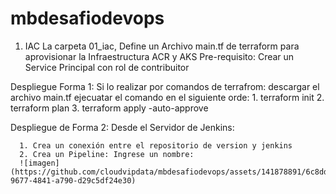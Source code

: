 # mbdesafiodevops
1. IAC
   La carpeta 01_iac, Define un Archivo main.tf de terraform para aprovisionar la Infraestructura ACR y AKS
Pre-requisito:
Crear un Service Principal con  rol de contribuitor

Despliegue Forma 1:
   Si lo realizar por comandos de terrafrom: descargar el archivo main.tf
   ejecuatar el comando en el siguiente orde:
      1. terraform init
      2. terraform plan
      3. terraform apply -auto-approve

Despliegue de Forma 2:
   Desde el Servidor de Jenkins:
   
      1. Crea un conexión entre el repositorio de version y jenkins    
      2. Crea un Pipeline: Ingrese un nombre:
      ![imagen](https://github.com/cloudvipdata/mbdesafiodevops/assets/141878891/6c8dd193-9677-4841-a790-d29c5df24e30)

      
   


      

      
